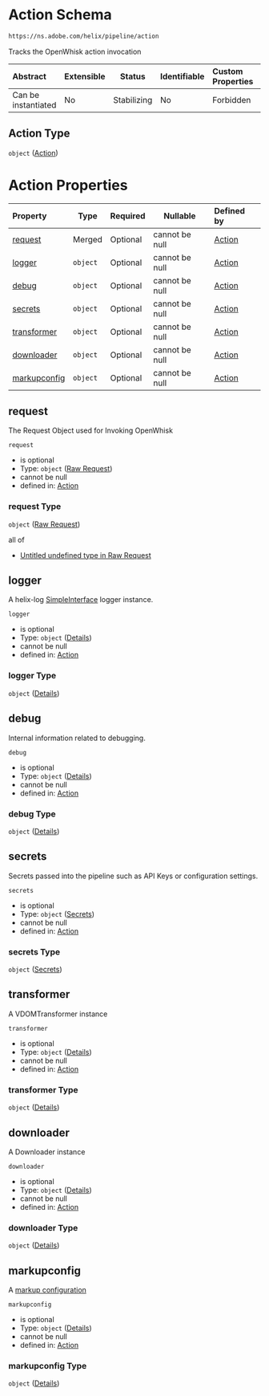 # Action Schema

```txt
https://ns.adobe.com/helix/pipeline/action
```

Tracks the OpenWhisk action invocation


| Abstract            | Extensible | Status      | Identifiable | Custom Properties | Additional Properties | Access Restrictions | Defined In                                                      |
| :------------------ | ---------- | ----------- | ------------ | :---------------- | --------------------- | ------------------- | --------------------------------------------------------------- |
| Can be instantiated | No         | Stabilizing | No           | Forbidden         | Forbidden             | none                | [action.schema.json](action.schema.json "open original schema") |

## Action Type

`object` ([Action](action.md))

# Action Properties

| Property                      | Type     | Required | Nullable       | Defined by                                                                                                             |
| :---------------------------- | -------- | -------- | -------------- | :--------------------------------------------------------------------------------------------------------------------- |
| [request](#request)           | Merged   | Optional | cannot be null | [Action](action-properties-raw-request.md "https&#x3A;//ns.adobe.com/helix/pipeline/rawrequest#/properties/request")   |
| [logger](#logger)             | `object` | Optional | cannot be null | [Action](action-properties-logger.md "https&#x3A;//ns.adobe.com/helix/pipeline/action#/properties/logger")             |
| [debug](#debug)               | `object` | Optional | cannot be null | [Action](action-properties-debug.md "https&#x3A;//ns.adobe.com/helix/pipeline/action#/properties/debug")               |
| [secrets](#secrets)           | `object` | Optional | cannot be null | [Action](action-properties-secrets.md "https&#x3A;//ns.adobe.com/helix/pipeline/secrets#/properties/secrets")          |
| [transformer](#transformer)   | `object` | Optional | cannot be null | [Action](action-properties-transformer.md "https&#x3A;//ns.adobe.com/helix/pipeline/action#/properties/transformer")   |
| [downloader](#downloader)     | `object` | Optional | cannot be null | [Action](action-properties-downloader.md "https&#x3A;//ns.adobe.com/helix/pipeline/action#/properties/downloader")     |
| [markupconfig](#markupconfig) | `object` | Optional | cannot be null | [Action](action-properties-markupconfig.md "https&#x3A;//ns.adobe.com/helix/pipeline/action#/properties/markupconfig") |

## request

The Request Object used for Invoking OpenWhisk


`request`

-   is optional
-   Type: `object` ([Raw Request](action-properties-raw-request.md))
-   cannot be null
-   defined in: [Action](action-properties-raw-request.md "https&#x3A;//ns.adobe.com/helix/pipeline/rawrequest#/properties/request")

### request Type

`object` ([Raw Request](action-properties-raw-request.md))

all of

-   [Untitled undefined type in Raw Request](rawrequest-definitions-rawrequest.md "check type definition")

## logger

A helix-log [SimpleInterface](https://github.com/adobe/helix-log) logger instance.


`logger`

-   is optional
-   Type: `object` ([Details](action-properties-logger.md))
-   cannot be null
-   defined in: [Action](action-properties-logger.md "https&#x3A;//ns.adobe.com/helix/pipeline/action#/properties/logger")

### logger Type

`object` ([Details](action-properties-logger.md))

## debug

Internal information related to debugging.


`debug`

-   is optional
-   Type: `object` ([Details](action-properties-debug.md))
-   cannot be null
-   defined in: [Action](action-properties-debug.md "https&#x3A;//ns.adobe.com/helix/pipeline/action#/properties/debug")

### debug Type

`object` ([Details](action-properties-debug.md))

## secrets

Secrets passed into the pipeline such as API Keys or configuration settings.


`secrets`

-   is optional
-   Type: `object` ([Secrets](action-properties-secrets.md))
-   cannot be null
-   defined in: [Action](action-properties-secrets.md "https&#x3A;//ns.adobe.com/helix/pipeline/secrets#/properties/secrets")

### secrets Type

`object` ([Secrets](action-properties-secrets.md))

## transformer

A VDOMTransformer instance


`transformer`

-   is optional
-   Type: `object` ([Details](action-properties-transformer.md))
-   cannot be null
-   defined in: [Action](action-properties-transformer.md "https&#x3A;//ns.adobe.com/helix/pipeline/action#/properties/transformer")

### transformer Type

`object` ([Details](action-properties-transformer.md))

## downloader

A Downloader instance


`downloader`

-   is optional
-   Type: `object` ([Details](action-properties-downloader.md))
-   cannot be null
-   defined in: [Action](action-properties-downloader.md "https&#x3A;//ns.adobe.com/helix/pipeline/action#/properties/downloader")

### downloader Type

`object` ([Details](action-properties-downloader.md))

## markupconfig

A [markup configuration](https://github.com/adobe/helix-shared/blob/master/docs/markup.md)


`markupconfig`

-   is optional
-   Type: `object` ([Details](action-properties-markupconfig.md))
-   cannot be null
-   defined in: [Action](action-properties-markupconfig.md "https&#x3A;//ns.adobe.com/helix/pipeline/action#/properties/markupconfig")

### markupconfig Type

`object` ([Details](action-properties-markupconfig.md))

